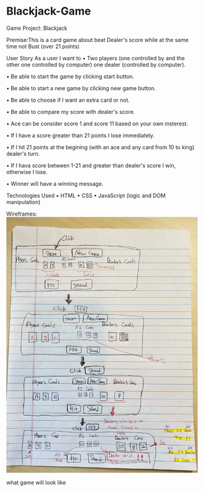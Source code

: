 # Blackjack-Game

Game Project: Blackjack

Premise:This is a card game about beat Dealer's score while at the same time not Bust (over 21 points)

User Story
As a user I want to
• Two players (one controlled by and the other one controlled by computer) one dealer (controlled by computer).

• Be able to start the game by clicking start button.

• Be able to start a new game by clicking new game button.

• Be able to choose if I want an extra card or not.

• Be able to compare my score with dealer's score.

• Ace can be consider score 1 and score 11 based on your own insterest.

• If I have a score greater than 21 points I lose immediately.

• If I hit 21 points at the begining (with an ace and any card from 10 to king) dealer's turn.

• If I hava score between 1-21 and greater than dealer's score I win, otherwise I lose.

• Winner will have a winning message.

Technologies Used
• HTML
• CSS
• JavaScript (logic and DOM manipulation)

Wireframes:
![alt text](https://github.com/heysungj/Blackjack-Game/blob/main/css/instruction.jpeg)

what game will look like
